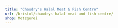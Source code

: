 ```yaml
---
title: "Chaudry's Halal Meat & Fish Centre"
url: /bristol/chaudrys-halal-meat-und-fish-centre/
shop: Metzgerei
---
```

